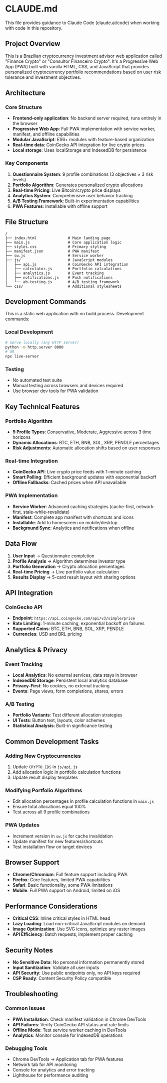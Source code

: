 # CLAUDE.md

This file provides guidance to Claude Code (claude.ai/code) when working with code in this repository.

## Project Overview

This is a Brazilian cryptocurrency investment advisor web application called "Finance Crypto" or "Consultor Financeiro Crypto". It's a Progressive Web App (PWA) built with vanilla HTML, CSS, and JavaScript that provides personalized cryptocurrency portfolio recommendations based on user risk tolerance and investment objectives.

## Architecture

### Core Structure
- **Frontend-only application**: No backend server required, runs entirely in the browser
- **Progressive Web App**: Full PWA implementation with service worker, manifest, and offline capabilities
- **Modular JavaScript**: ES6+ modules with feature-based organization
- **Real-time data**: CoinGecko API integration for live crypto prices
- **Local storage**: Uses localStorage and IndexedDB for persistence

### Key Components
1. **Questionnaire System**: 9 profile combinations (3 objectives × 3 risk levels)
2. **Portfolio Algorithm**: Generates personalized crypto allocations
3. **Real-time Pricing**: Live Bitcoin/crypto price displays
4. **Analytics System**: Comprehensive user behavior tracking
5. **A/B Testing Framework**: Built-in experimentation capabilities
6. **PWA Features**: Installable with offline support

## File Structure

```
/
├── index.html              # Main landing page
├── main.js                 # Core application logic
├── styles.css              # Primary styling
├── manifest.json           # PWA manifest
├── sw.js                   # Service worker
├── js/                     # JavaScript modules
│   ├── api.js              # CoinGecko API integration
│   ├── calculator.js       # Portfolio calculations
│   ├── analytics.js        # Event tracking
│   ├── notifications.js    # Push notifications
│   └── ab-testing.js       # A/B testing framework
└── css/                    # Additional stylesheets
```

## Development Commands

This is a static web application with no build process. Development commands:

### Local Development
```bash
# Serve locally (any HTTP server)
python -m http.server 8000
# OR
npx live-server
```

### Testing
- No automated test suite
- Manual testing across browsers and devices required
- Use browser dev tools for PWA validation

## Key Technical Features

### Portfolio Algorithm
- **9 Profile Types**: Conservative, Moderate, Aggressive across 3 time horizons
- **Dynamic Allocations**: BTC, ETH, BNB, SOL, XRP, PENDLE percentages
- **Risk Adjustments**: Automatic allocation shifts based on user responses

### Real-time Integration
- **CoinGecko API**: Live crypto price feeds with 1-minute caching
- **Smart Polling**: Efficient background updates with exponential backoff
- **Offline Fallbacks**: Cached prices when API unavailable

### PWA Implementation
- **Service Worker**: Advanced caching strategies (cache-first, network-first, stale-while-revalidate)
- **Manifest**: Complete app manifest with shortcuts and icons
- **Installable**: Add to homescreen on mobile/desktop
- **Background Sync**: Analytics and notifications when offline

## Data Flow

1. **User Input** → Questionnaire completion
2. **Profile Analysis** → Algorithm determines investor type
3. **Portfolio Generation** → Crypto allocation percentages
4. **Real-time Pricing** → Live portfolio value calculation
5. **Results Display** → 5-card result layout with sharing options

## API Integration

### CoinGecko API
- **Endpoint**: `https://api.coingecko.com/api/v3/simple/price`
- **Rate Limiting**: 1-minute caching, exponential backoff on failures
- **Supported Coins**: BTC, ETH, BNB, SOL, XRP, PENDLE
- **Currencies**: USD and BRL pricing

## Analytics & Privacy

### Event Tracking
- **Local Analytics**: No external services, data stays in browser
- **IndexedDB Storage**: Persistent local analytics database
- **Privacy-First**: No cookies, no external tracking
- **Events**: Page views, form completions, shares, errors

### A/B Testing
- **Portfolio Variants**: Test different allocation strategies
- **UI Tests**: Button text, layouts, color schemes
- **Statistical Analysis**: Built-in significance testing

## Common Development Tasks

### Adding New Cryptocurrencies
1. Update `CRYPTO_IDS` in `js/api.js`
2. Add allocation logic in portfolio calculation functions
3. Update result display templates

### Modifying Portfolio Algorithms
- Edit allocation percentages in profile calculation functions in `main.js`
- Ensure total allocations equal 100%
- Test across all 9 profile combinations

### PWA Updates
- Increment version in `sw.js` for cache invalidation
- Update manifest for new features/shortcuts
- Test installation flow on target devices

## Browser Support

- **Chrome/Chromium**: Full feature support including PWA
- **Firefox**: Core features, limited PWA capabilities
- **Safari**: Basic functionality, some PWA limitations
- **Mobile**: Full PWA support on Android, limited on iOS

## Performance Considerations

- **Critical CSS**: Inline critical styles in HTML head
- **Lazy Loading**: Load non-critical JavaScript modules on demand
- **Image Optimization**: Use SVG icons, optimize any raster images
- **API Efficiency**: Batch requests, implement proper caching

## Security Notes

- **No Sensitive Data**: No personal information permanently stored
- **Input Sanitization**: Validate all user inputs
- **API Security**: Use public endpoints only, no API keys required
- **CSP Ready**: Content Security Policy compatible

## Troubleshooting

### Common Issues
- **PWA Installation**: Check manifest validation in Chrome DevTools
- **API Failures**: Verify CoinGecko API status and rate limits
- **Offline Mode**: Test service worker caching in DevTools
- **Analytics**: Monitor console for IndexedDB operations

### Debugging Tools
- Chrome DevTools → Application tab for PWA features
- Network tab for API monitoring
- Console for analytics and error tracking
- Lighthouse for performance auditing